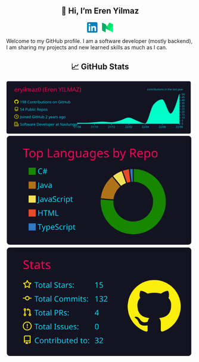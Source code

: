 
<h2 align="center">👋 Hi, I’m Eren Yilmaz</h2>

<p align="center">
  <a href="https://www.linkedin.com/in/erenyilmaz0/" target="_blank"><img align="center" src="linkedinicon.svg" alt="Linkedin" width="28px" /></a>
  &nbsp;&nbsp;<a href="https://erenyilmaz0.medium.com/" target="_blank"><img align="center" src="mediumicon.svg" alt="Medium" width="30px" /></a>
</p>

Welcome to my GitHub profile. I am a software developer (mostly backend), I am sharing my projects and new learned skills as much as I can. 



<h2 align="center">📈 GitHub Stats</h2>

<p align="center">
  <img width="686px" src="https://github.com/eryilmaz0/eryilmaz0/blob/master/profile-summary-card-output/2077/0-profile-details.svg">
  <img src="https://github.com/eryilmaz0/eryilmaz0/blob/master/profile-summary-card-output/2077/1-repos-per-language.svg">
  <img src="https://github.com/eryilmaz0/eryilmaz0/blob/master/profile-summary-card-output/2077/3-stats.svg">
</p>
